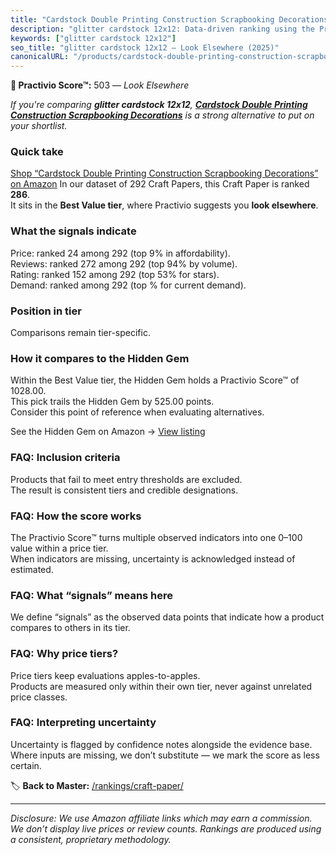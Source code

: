 ```yaml
---
title: "Cardstock Double Printing Construction Scrapbooking Decorations"
description: "glitter cardstock 12x12: Data-driven ranking using the Practivio Score™. Positioned by quality, value, demand, findability, momentum."
keywords: ["glitter cardstock 12x12"]
seo_title: "glitter cardstock 12x12 — Look Elsewhere (2025)"
canonicalURL: "/products/cardstock-double-printing-construction-scrapbooking-decorations-B0FJR2BZ4H/"
---
```


**🚫 Practivio Score™:** 503 — _Look Elsewhere_


*If you're comparing **glitter cardstock 12x12**, **[Cardstock Double Printing Construction Scrapbooking Decorations](https://www.amazon.com/dp/B0FJR2BZ4H?tag=practivio-20)** is a strong alternative to put on your shortlist.*
### Quick take
[Shop “Cardstock Double Printing Construction Scrapbooking Decorations” on Amazon](https://www.amazon.com/dp/B0FJR2BZ4H?tag=practivio-20)
In our dataset of 292 Craft Papers, this Craft Paper is ranked **286**.  
It sits in the **Best Value tier**, where Practivio suggests you **look elsewhere**.

### What the signals indicate
Price: ranked 24 among 292 (top 9% in affordability).  
Reviews: ranked 272 among 292 (top 94% by volume).  
Rating: ranked 152 among 292 (top 53% for stars).  
Demand: ranked  among 292 (top % for current demand).

### Position in tier
Comparisons remain tier-specific.

### How it compares to the Hidden Gem
Within the Best Value tier, the Hidden Gem holds a Practivio Score™ of 1028.00.  
This pick trails the Hidden Gem by 525.00 points.  
Consider this point of reference when evaluating alternatives.  

See the Hidden Gem on Amazon → [View listing](https://www.amazon.com/dp/B00178QQJ8?tag=practivio-20)

### FAQ: Inclusion criteria
Products that fail to meet entry thresholds are excluded.  
The result is consistent tiers and credible designations.

### FAQ: How the score works
The Practivio Score™ turns multiple observed indicators into one 0–100 value within a price tier.  
When indicators are missing, uncertainty is acknowledged instead of estimated.

### FAQ: What “signals” means here
We define “signals” as the observed data points that indicate how a product compares to others in its tier.

### FAQ: Why price tiers?
Price tiers keep evaluations apples-to-apples.  
Products are measured only within their own tier, never against unrelated price classes.

### FAQ: Interpreting uncertainty
Uncertainty is flagged by confidence notes alongside the evidence base.  
Where inputs are missing, we don’t substitute — we mark the score as less certain.


🏷️ **Back to Master:** [/rankings/craft-paper/](/rankings/craft-paper/)

---
_Disclosure: We use Amazon affiliate links which may earn a commission. We don’t display live prices or review counts. Rankings are produced using a consistent, proprietary methodology._
